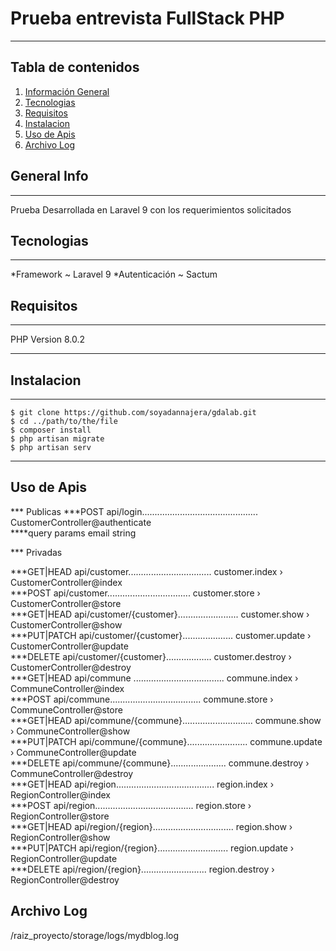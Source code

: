 # Prueba entrevista FullStack PHP

***



## Tabla de contenidos
1. [Información General](#informacion-general)
2. [Tecnologias](#tecnologias)
3. [Requisitos](#requisitos)
3. [Instalacion](#instalacion)
4. [Uso de Apis](#uso-de-apis)
5. [Archivo Log](#archivo-log)

## General Info
***
Prueba Desarrollada en Laravel 9 con los requerimientos solicitados

## Tecnologias
***
*Framework ~ Laravel 9
*Autenticación ~ Sactum

## Requisitos
***
PHP Version 8.0.2
***

## Instalacion
***
```
$ git clone https://github.com/soyadannajera/gdalab.git
$ cd ../path/to/the/file
$ composer install
$ php artisan migrate
$ php artisan serv
```
***

## Uso de Apis
*** Publicas
***POST            api/login.............................................. CustomerController@authenticate<br />
****query params email string<br />

*** Privadas<br />

***GET|HEAD        api/customer................................. customer.index › CustomerController@index<br />
***POST            api/customer................................. customer.store › CustomerController@store<br />
***GET|HEAD        api/customer/{customer}........................ customer.show › CustomerController@show<br />
***PUT|PATCH       api/customer/{customer}.................... customer.update › CustomerController@update<br />
***DELETE          api/customer/{customer}.................. customer.destroy › CustomerController@destroy<br />
***GET|HEAD        api/commune .................................... commune.index › CommuneController@index<br />
***POST            api/commune.................................... commune.store › CommuneController@store<br />
***GET|HEAD        api/commune/{commune}............................ commune.show › CommuneController@show<br />
***PUT|PATCH       api/commune/{commune}........................ commune.update › CommuneController@update<br />
***DELETE          api/commune/{commune}...................... commune.destroy › CommuneController@destroy<br />
***GET|HEAD        api/region....................................... region.index › RegionController@index<br />
***POST            api/region....................................... region.store › RegionController@store<br />
***GET|HEAD        api/region/{region}................................ region.show › RegionController@show<br />
***PUT|PATCH       api/region/{region}............................ region.update › RegionController@update<br />
***DELETE          api/region/{region}.......................... region.destroy › RegionController@destroy<br />

## Archivo Log
/raiz_proyecto/storage/logs/mydblog.log